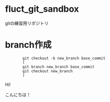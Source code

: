 fluct_git_sandbox
=================

gitの練習用リポジトリ

# branch作成

            git checkout -b new_branch base_commit
            (
            git branch new_branch base_commit
            git checkout new_branch
            )

Hi!

こんにちは！
